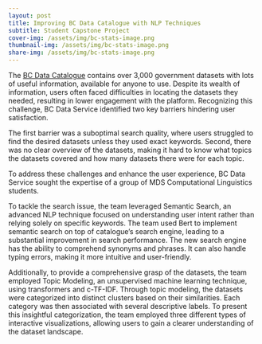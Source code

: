 ```yaml
---
layout: post
title: Improving BC Data Catalogue with NLP Techniques
subtitle: Student Capstone Project
cover-img: /assets/img/bc-stats-image.png
thumbnail-img: /assets/img/bc-stats-image.png
share-img: /assets/img/bc-stats-image.png
---
```


The [BC Data Catalogue](https://catalogue.data.gov.bc.ca/) contains over 3,000 government datasets with lots of useful information, available for anyone to use. Despite its wealth of information, users often faced difficulties in locating the datasets they needed, resulting in lower engagement with the platform. Recognizing this challenge, BC Data Service identified two key barriers hindering user satisfaction. 

The first barrier was a suboptimal search quality, where users struggled to find the desired datasets unless they used exact keywords. Second, there was no clear overview of the datasets, making it hard to know what topics the datasets covered and how many datasets there were for each topic.  

To address these challenges and enhance the user experience, BC Data Service sought the expertise of a group of MDS Computational Linguistics students. 

To tackle the search issue, the team leveraged Semantic Search, an advanced NLP technique focused on understanding user intent rather than relying solely on specific keywords. The team used Bert to implement semantic search on top of catalogue’s search engine, leading to a substantial improvement in search performance. The new search engine has the ability to comprehend synonyms and phrases. It can also handle typing errors, making it more intuitive and user-friendly.  

Additionally, to provide a comprehensive grasp of the datasets, the team employed Topic Modeling, an unsupervised machine learning technique, using transformers and c-TF-IDF. Through topic modeling, the datasets were categorized into distinct clusters based on their similarities. Each category was then associated with several descriptive labels. To present this insightful categorization, the team employed three different types of interactive visualizations, allowing users to gain a clearer understanding of the dataset landscape. 
